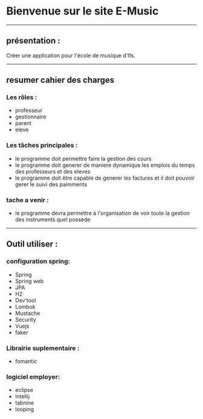 # Bienvenue sur le site E-Music

---
## présentation :
Créer une application pour l'école de musique d'Ifs.





---
## resumer cahier des charges

### Les rôles :
- professeur 
- gestionnaire 
- parent
- eleve

### Les tâches principales :
-  le programme doit permettre faire la gestion des cours 
-  le programme doit generer de maniere dynamique les emplois du temps des professeurs et des eleves 
-  le programme doit être capable de generer les factures et il doit pouvoir gerer le suivi des paimments 


### tache a venir :
-  le programme devra permettre à l'organisation de voir toute la gestion des instruments quel possede
---
## Outil utiliser :
### configuration spring:
- Spring
- Spring web 
- JPA 
- H2
- Dev’tool
- Lombok
- Mustache
- Security
- Vuejs
- faker

### Librairie suplementaire :
- fomantic


### logiciel  employer:
- eclipse 
- intellij
- tabnine
- looping
